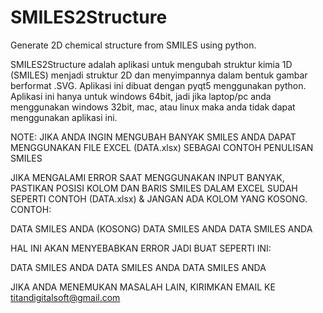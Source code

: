 # SMILES2Structure
Generate 2D chemical structure from SMILES using python.


SMILES2Structure adalah aplikasi untuk mengubah struktur kimia 1D (SMILES) menjadi struktur 2D dan menyimpannya dalam bentuk gambar berformat .SVG. Aplikasi ini dibuat dengan pyqt5 menggunakan python.
Aplikasi ini hanya untuk windows 64bit, jadi jika laptop/pc anda menggunakan windows 32bit, mac, atau linux maka anda tidak dapat menggunakan aplikasi ini.

NOTE:
JIKA ANDA INGIN MENGUBAH BANYAK SMILES ANDA DAPAT MENGGUNAKAN FILE EXCEL (DATA.xlsx) SEBAGAI CONTOH PENULISAN SMILES

JIKA MENGALAMI ERROR SAAT MENGGUNAKAN INPUT BANYAK, PASTIKAN POSISI KOLOM DAN BARIS SMILES DALAM EXCEL SUDAH SEPERTI CONTOH (DATA.xlsx) & JANGAN ADA KOLOM YANG KOSONG. CONTOH:


DATA SMILES ANDA
(KOSONG)
DATA SMILES ANDA
DATA SMILES ANDA


HAL INI AKAN MENYEBABKAN ERROR JADI BUAT SEPERTI INI:

DATA SMILES ANDA
DATA SMILES ANDA
DATA SMILES ANDA




JIKA ANDA MENEMUKAN MASALAH LAIN, KIRIMKAN EMAIL KE titandigitalsoft@gmail.com
